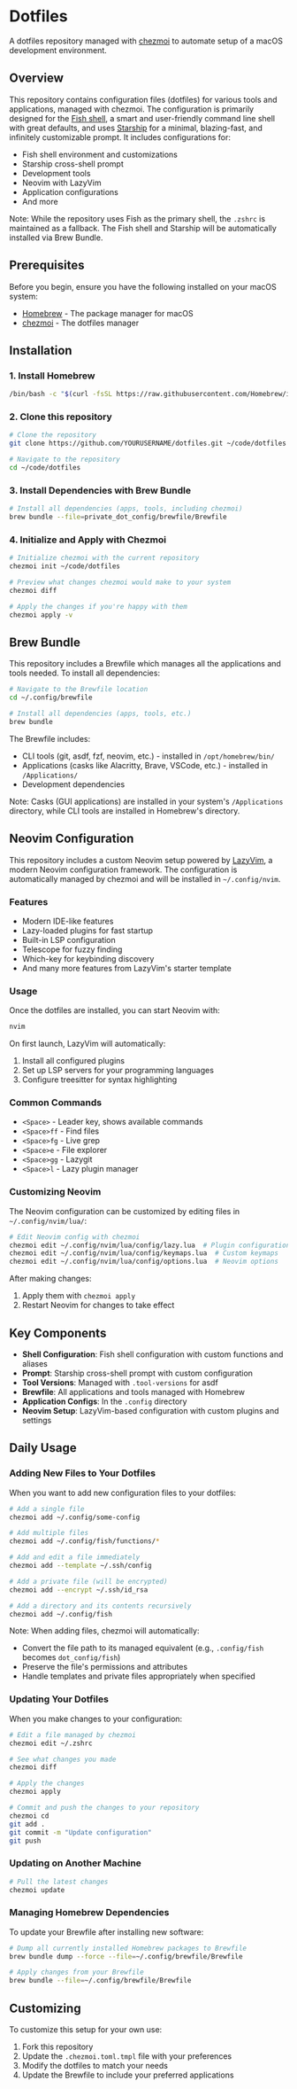 # Dotfiles

A dotfiles repository managed with [chezmoi](https://chezmoi.io/) to automate setup of a macOS development environment.

## Overview

This repository contains configuration files (dotfiles) for various tools and applications, managed with chezmoi. The configuration is primarily designed for the [Fish shell](https://fishshell.com/), a smart and user-friendly command line shell with great defaults, and uses [Starship](https://starship.rs/) for a minimal, blazing-fast, and infinitely customizable prompt. It includes configurations for:

- Fish shell environment and customizations
- Starship cross-shell prompt
- Development tools
- Neovim with LazyVim
- Application configurations
- And more

Note: While the repository uses Fish as the primary shell, the `.zshrc` is maintained as a fallback. The Fish shell and Starship will be automatically installed via Brew Bundle.

## Prerequisites

Before you begin, ensure you have the following installed on your macOS system:

- [Homebrew](https://brew.sh/) - The package manager for macOS
- [chezmoi](https://chezmoi.io/) - The dotfiles manager

## Installation

### 1. Install Homebrew

```bash
/bin/bash -c "$(curl -fsSL https://raw.githubusercontent.com/Homebrew/install/HEAD/install.sh)"
```

### 2. Clone this repository

```bash
# Clone the repository
git clone https://github.com/YOURUSERNAME/dotfiles.git ~/code/dotfiles

# Navigate to the repository
cd ~/code/dotfiles
```

### 3. Install Dependencies with Brew Bundle

```bash
# Install all dependencies (apps, tools, including chezmoi)
brew bundle --file=private_dot_config/brewfile/Brewfile
```

### 4. Initialize and Apply with Chezmoi

```bash
# Initialize chezmoi with the current repository
chezmoi init ~/code/dotfiles

# Preview what changes chezmoi would make to your system
chezmoi diff

# Apply the changes if you're happy with them
chezmoi apply -v
```

## Brew Bundle

This repository includes a Brewfile which manages all the applications and tools needed. To install all dependencies:

```bash
# Navigate to the Brewfile location
cd ~/.config/brewfile

# Install all dependencies (apps, tools, etc.)
brew bundle
```

The Brewfile includes:
- CLI tools (git, asdf, fzf, neovim, etc.) - installed in `/opt/homebrew/bin/`
- Applications (casks like Alacritty, Brave, VSCode, etc.) - installed in `/Applications/`
- Development dependencies

Note: Casks (GUI applications) are installed in your system's `/Applications` directory, while CLI tools are installed in Homebrew's directory.

## Neovim Configuration

This repository includes a custom Neovim setup powered by [LazyVim](https://www.lazyvim.org/), a modern Neovim configuration framework. The configuration is automatically managed by chezmoi and will be installed in `~/.config/nvim`.

### Features

- Modern IDE-like features
- Lazy-loaded plugins for fast startup
- Built-in LSP configuration
- Telescope for fuzzy finding
- Which-key for keybinding discovery
- And many more features from LazyVim's starter template

### Usage

Once the dotfiles are installed, you can start Neovim with:

```bash
nvim
```

On first launch, LazyVim will automatically:
1. Install all configured plugins
2. Set up LSP servers for your programming languages
3. Configure treesitter for syntax highlighting

### Common Commands

- `<Space>` - Leader key, shows available commands
- `<Space>ff` - Find files
- `<Space>fg` - Live grep
- `<Space>e` - File explorer
- `<Space>gg` - Lazygit
- `<Space>l` - Lazy plugin manager

### Customizing Neovim

The Neovim configuration can be customized by editing files in `~/.config/nvim/lua/`:

```bash
# Edit Neovim config with chezmoi
chezmoi edit ~/.config/nvim/lua/config/lazy.lua  # Plugin configuration
chezmoi edit ~/.config/nvim/lua/config/keymaps.lua  # Custom keymaps
chezmoi edit ~/.config/nvim/lua/config/options.lua  # Neovim options
```

After making changes:
1. Apply them with `chezmoi apply`
2. Restart Neovim for changes to take effect

## Key Components

- **Shell Configuration**: Fish shell configuration with custom functions and aliases
- **Prompt**: Starship cross-shell prompt with custom configuration
- **Tool Versions**: Managed with `.tool-versions` for asdf
- **Brewfile**: All applications and tools managed with Homebrew
- **Application Configs**: In the `.config` directory
- **Neovim Setup**: LazyVim-based configuration with custom plugins and settings

## Daily Usage

### Adding New Files to Your Dotfiles

When you want to add new configuration files to your dotfiles:

```bash
# Add a single file
chezmoi add ~/.config/some-config

# Add multiple files
chezmoi add ~/.config/fish/functions/*

# Add and edit a file immediately
chezmoi add --template ~/.ssh/config

# Add a private file (will be encrypted)
chezmoi add --encrypt ~/.ssh/id_rsa

# Add a directory and its contents recursively
chezmoi add ~/.config/fish
```

Note: When adding files, chezmoi will automatically:
- Convert the file path to its managed equivalent (e.g., `.config/fish` becomes `dot_config/fish`)
- Preserve the file's permissions and attributes
- Handle templates and private files appropriately when specified

### Updating Your Dotfiles

When you make changes to your configuration:

```bash
# Edit a file managed by chezmoi
chezmoi edit ~/.zshrc

# See what changes you made
chezmoi diff

# Apply the changes
chezmoi apply

# Commit and push the changes to your repository
chezmoi cd
git add .
git commit -m "Update configuration"
git push
```

### Updating on Another Machine

```bash
# Pull the latest changes
chezmoi update
```

### Managing Homebrew Dependencies

To update your Brewfile after installing new software:

```bash
# Dump all currently installed Homebrew packages to Brewfile
brew bundle dump --force --file=~/.config/brewfile/Brewfile

# Apply changes from your Brewfile
brew bundle --file=~/.config/brewfile/Brewfile
```

## Customizing

To customize this setup for your own use:

1. Fork this repository
2. Update the `.chezmoi.toml.tmpl` file with your preferences
3. Modify the dotfiles to match your needs
4. Update the Brewfile to include your preferred applications 